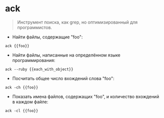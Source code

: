 # ack

> Инструмент поиска, как grep, но оптимизированный для программистов.

- Найти файлы, содержащие "foo":

`ack {{foo}}`

- Найти файлы, написанные на определённом языке программирования:

`ack --ruby {{each_with_object}}`

- Посчитать общее число вхождений слова "foo":

`ack -ch {{foo}}`

- Показать имена файлов, содержащих "foo", и количество вхождений в каждом файле:

`ack -cl {{foo}}`
